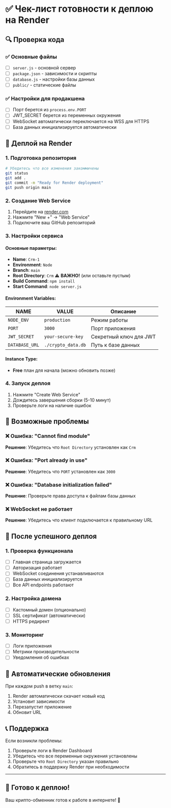 # ✅ Чек-лист готовности к деплою на Render

## 🔍 Проверка кода

### ✅ Основные файлы
- [ ] `server.js` - основной сервер
- [ ] `package.json` - зависимости и скрипты
- [ ] `database.js` - настройки базы данных
- [ ] `public/` - статические файлы

### ✅ Настройки для продакшена
- [ ] Порт берется из `process.env.PORT`
- [ ] JWT_SECRET берется из переменных окружения
- [ ] WebSocket автоматически переключается на WSS для HTTPS
- [ ] База данных инициализируется автоматически

## 🚀 Деплой на Render

### 1. Подготовка репозитория
```bash
# Убедитесь что все изменения закоммичены
git status
git add .
git commit -m "Ready for Render deployment"
git push origin main
```

### 2. Создание Web Service
1. Перейдите на [render.com](https://render.com)
2. Нажмите "New +" → "Web Service"
3. Подключите ваш GitHub репозиторий

### 3. Настройки сервиса

#### Основные параметры:
- **Name**: `Crm-1`
- **Environment**: `Node`
- **Branch**: `main`
- **Root Directory**: `Crm` ⚠️ **ВАЖНО!** (или оставьте пустым)
- **Build Command**: `npm install`
- **Start Command**: `node server.js`

#### Environment Variables:
| NAME | VALUE | Описание |
|------|-------|----------|
| `NODE_ENV` | `production` | Режим работы |
| `PORT` | `3000` | Порт приложения |
| `JWT_SECRET` | `your-secure-key` | Секретный ключ для JWT |
| `DATABASE_URL` | `./crypto_data.db` | Путь к базе данных |

#### Instance Type:
- **Free** план для начала (можно обновить позже)

### 4. Запуск деплоя
1. Нажмите "Create Web Service"
2. Дождитесь завершения сборки (5-10 минут)
3. Проверьте логи на наличие ошибок

## 🔧 Возможные проблемы

### ❌ Ошибка: "Cannot find module"
**Решение**: Убедитесь что `Root Directory` установлен как `Crm`

### ❌ Ошибка: "Port already in use"
**Решение**: Убедитесь что `PORT` установлен как `3000`

### ❌ Ошибка: "Database initialization failed"
**Решение**: Проверьте права доступа к файлам базы данных

### ❌ WebSocket не работает
**Решение**: Убедитесь что клиент подключается к правильному URL

## 📱 После успешного деплоя

### 1. Проверка функционала
- [ ] Главная страница загружается
- [ ] Авторизация работает
- [ ] WebSocket соединения устанавливаются
- [ ] База данных инициализируется
- [ ] Все API endpoints работают

### 2. Настройка домена
- [ ] Кастомный домен (опционально)
- [ ] SSL сертификат (автоматически)
- [ ] HTTPS редирект

### 3. Мониторинг
- [ ] Логи приложения
- [ ] Метрики производительности
- [ ] Уведомления об ошибках

## 🔄 Автоматические обновления

При каждом push в ветку `main`:
1. Render автоматически скачает новый код
2. Установит зависимости
3. Перезапустит приложение
4. Обновит URL

## 📞 Поддержка

Если возникли проблемы:
1. Проверьте логи в Render Dashboard
2. Убедитесь что все переменные окружения установлены
3. Проверьте что `Root Directory` указан правильно
4. Обратитесь в поддержку Render при необходимости

---

## 🎯 Готово к деплою!

Ваш крипто-обменник готов к работе в интернете! 🚀

